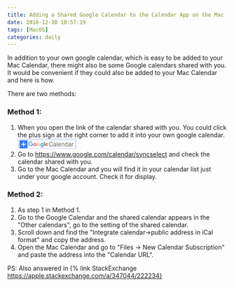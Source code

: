 ```yaml
---
title: Adding a Shared Google Calendar to the Calendar App on the Mac
date: 2018-12-30 10:57:19
tags: [MacOS]
categories: daily
---
```


In addition to your own google calendar, which is easy to be added to your Mac Calendar, there might also be some Google calendars shared with you. It would be convenient if they could also be added to your Mac Calendar and here is how.

<!--more-->

There are two methods:

### Method 1:

1. When you open the link of the calendar shared with you. You could click the plus sign at the right corner to add it into your own google calendar. ![](/images/20181229/google_calendar_add.png)
2. Go to https://www.google.com/calendar/syncselect and check the calendar shared with you.
3. Go to the Mac Calendar and you will find it in your calendar list just under your google account. Check it for display.

### Method 2:

1. As step 1 in Method 1.
2. Go to the Google Calendar and the shared calendar appears in the "Other calendars", go to the setting of the shared calendar.
3. Scroll down and find the "Integrate calendar->public address in iCal format" and copy the address.
4. Open the Mac Calendar and go to "Files -> New Calendar Subscription" and paste the address into the "Calendar URL".

PS: Also answered in {% link StackExchange https://apple.stackexchange.com/a/347044/222234}




